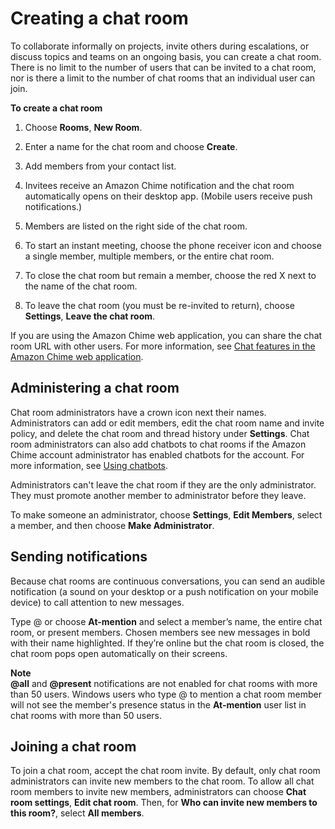 # Creating a chat room<a name="chime-chat-room"></a>

To collaborate informally on projects, invite others during escalations, or discuss topics and teams on an ongoing basis, you can create a chat room\. There is no limit to the number of users that can be invited to a chat room, nor is there a limit to the number of chat rooms that an individual user can join\.

**To create a chat room**

1. Choose **Rooms**, **New Room**\.

1. Enter a name for the chat room and choose **Create**\.

1. Add members from your contact list\.

1. Invitees receive an Amazon Chime notification and the chat room automatically opens on their desktop app\. \(Mobile users receive push notifications\.\)

1. Members are listed on the right side of the chat room\.

1. To start an instant meeting, choose the phone receiver icon and choose a single member, multiple members, or the entire chat room\.

1. To close the chat room but remain a member, choose the red X next to the name of the chat room\.

1. To leave the chat room \(you must be re\-invited to return\), choose **Settings**, **Leave the chat room**\.

If you are using the Amazon Chime web application, you can share the chat room URL with other users\. For more information, see [Chat features in the Amazon Chime web application](chime-web-app.md#web-app-chat)\.

## Administering a chat room<a name="chat-admins"></a>

Chat room administrators have a crown icon next their names\. Administrators can add or edit members, edit the chat room name and invite policy, and delete the chat room and thread history under **Settings**\. Chat room administrators can also add chatbots to chat rooms if the Amazon Chime account administrator has enabled chatbots for the account\. For more information, see [Using chatbots](chat-bots.md)\.

Administrators can't leave the chat room if they are the only administrator\. They must promote another member to administrator before they leave\.

To make someone an administrator, choose **Settings**, **Edit Members**, select a member, and then choose **Make Administrator**\.

## Sending notifications<a name="at-mention"></a>

Because chat rooms are continuous conversations, you can send an audible notification \(a sound on your desktop or a push notification on your mobile device\) to call attention to new messages\.

Type @ or choose **At\-mention** and select a member’s name, the entire chat room, or present members\. Chosen members see new messages in bold with their name highlighted\. If they’re online but the chat room is closed, the chat room pops open automatically on their screens\.

**Note**  
**@all** and **@present** notifications are not enabled for chat rooms with more than 50 users\. Windows users who type @ to mention a chat room member will not see the member's presence status in the **At\-mention** user list in chat rooms with more than 50 users\.

## Joining a chat room<a name="join-chat"></a>

 To join a chat room, accept the chat room invite\. By default, only chat room administrators can invite new members to the chat room\. To allow all chat room members to invite new members, administrators can choose **Chat room settings**, **Edit chat room**\. Then, for **Who can invite new members to this room?**, select **All members**\.